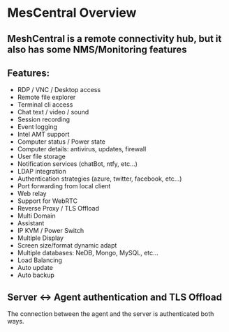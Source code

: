 # MesCentral Overview

## MeshCentral is a remote connectivity hub, but it also has some NMS/Monitoring features

## Features:

- RDP / VNC / Desktop access
- Remote file explorer
- Terminal cli access
- Chat text / video / sound
- Session recording
- Event logging
- Intel AMT support
- Computer status / Power state
- Computer details: antivirus, updates, firewall
- User file storage
- Notification services (chatBot, ntfy, etc...)
- LDAP integration
- Authentication strategies (azure, twitter, facebook, etc...)
- Port forwarding from local client
- Web relay
- Support for WebRTC
- Reverse Proxy / TLS Offload
- Multi Domain
- Assistant
- IP KVM / Power Switch
- Multiple Display
- Screen size/format dynamic adapt
- Multiple databases: NeDB, Mongo, MySQL, etc...
- Load Balancing
- Auto update
- Auto backup



## Server <-> Agent authentication and TLS Offload

The connection between the agent and the server is authenticated both ways. 
